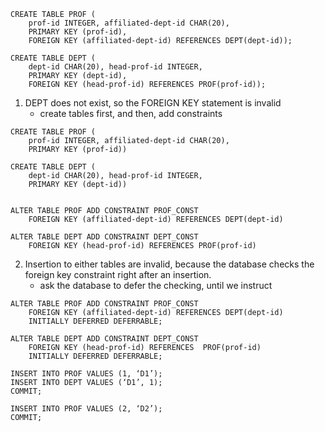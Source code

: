 ```
CREATE TABLE PROF (
	prof-id INTEGER, affiliated-dept-id CHAR(20),  
	PRIMARY KEY (prof-id),  
	FOREIGN KEY (affiliated-dept-id) REFERENCES DEPT(dept-id)); 
  
CREATE TABLE DEPT (
	dept-id CHAR(20), head-prof-id INTEGER,  
	PRIMARY KEY (dept-id),  
	FOREIGN KEY (head-prof-id) REFERENCES PROF(prof-id));
```

1. DEPT does not exist, so the FOREIGN KEY statement is invalid
	- create tables first, and then, add constraints

```
CREATE TABLE PROF (
	prof-id INTEGER, affiliated-dept-id CHAR(20),  
	PRIMARY KEY (prof-id))  
  
CREATE TABLE DEPT (
	dept-id CHAR(20), head-prof-id INTEGER,  
	PRIMARY KEY (dept-id))


ALTER TABLE PROF ADD CONSTRAINT PROF_CONST  
	FOREIGN KEY (affiliated-dept-id) REFERENCES DEPT(dept-id) 

ALTER TABLE DEPT ADD CONSTRAINT DEPT_CONST  
	FOREIGN KEY (head-prof-id) REFERENCES PROF(prof-id) 
```

2. Insertion to either tables are invalid, because the database checks the foreign key constraint right after an insertion.
	- ask the database to defer the checking, until we instruct

```
ALTER TABLE PROF ADD CONSTRAINT PROF_CONST  
	FOREIGN KEY (affiliated-dept-id) REFERENCES DEPT(dept-id)  
	INITIALLY DEFERRED DEFERRABLE;  
  
ALTER TABLE DEPT ADD CONSTRAINT DEPT_CONST  
	FOREIGN KEY (head-prof-id) REFERENCES  PROF(prof-id)  
	INITIALLY DEFERRED DEFERRABLE;

INSERT INTO PROF VALUES (1, ‘D1’);
INSERT INTO DEPT VALUES (‘D1’, 1);
COMMIT;     

INSERT INTO PROF VALUES (2, ‘D2’);
COMMIT;     
```

